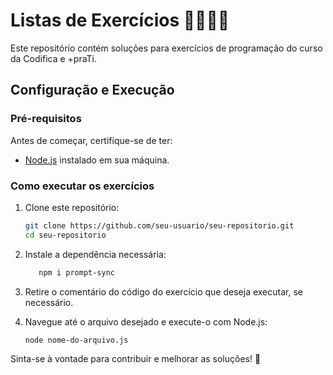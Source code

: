 # Listas de Exercícios 📖👨🏼‍💻

Este repositório contém soluções para exercícios de programação do curso da Codifica e +praTi.

## Configuração e Execução

### Pré-requisitos
Antes de começar, certifique-se de ter:
- [Node.js](https://nodejs.org/) instalado em sua máquina.

### Como executar os exercícios

1. Clone este repositório:
   ```sh
   git clone https://github.com/seu-usuario/seu-repositorio.git
   cd seu-repositorio
2. Instale a dependência necessária:
   ```sh
      npm i prompt-sync

3. Retire o comentário do código do exercício que deseja executar, se necessário.

4. Navegue até o arquivo desejado e execute-o com Node.js:
   ```sh
   node nome-do-arquivo.js

Sinta-se à vontade para contribuir e melhorar as soluções! 🚀
